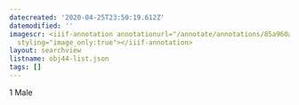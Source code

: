 ```yaml
---
datecreated: '2020-04-25T23:50:19.612Z'
datemodified: ''
imagescr: <iiif-annotation annotationurl="/annotate/annotations/85a960a8-874f-11ea-b13a-5254008afee6.json"
  styling="image_only:true"></iiif-annotation>
layout: searchview
listname: obj44-list.json
tags: []
---
```

1 Male